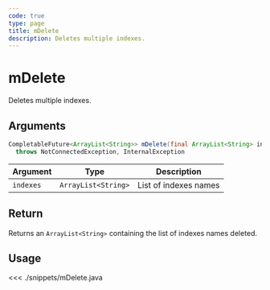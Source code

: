 ```yaml
---
code: true
type: page
title: mDelete
description: Deletes multiple indexes.
---
```


# mDelete

Deletes multiple indexes.

## Arguments

```java
CompletableFuture<ArrayList<String>> mDelete(final ArrayList<String> indexes) 
  throws NotConnectedException, InternalException
```

| Argument  | Type              | Description           |
|-----------|-------------------|-----------------------|
| `indexes` | `ArrayList<String>` | List of indexes names |

## Return

Returns an `ArrayList<String>` containing the list of indexes names deleted.

## Usage

<<< ./snippets/mDelete.java
